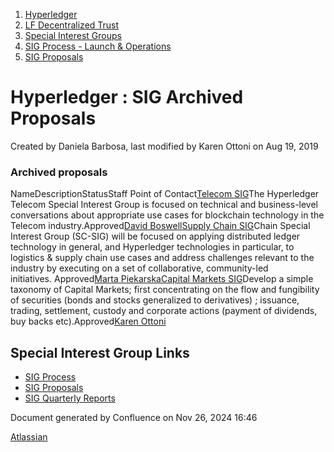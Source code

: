 1. [Hyperledger](index.html)
2. [LF Decentralized Trust](LF-Decentralized-Trust_19595266.html)
3. [Special Interest Groups](Special-Interest-Groups_19595400.html)
4. [SIG Process - Launch &amp; Operations](19595382.html)
5. [SIG Proposals](SIG-Proposals_19595405.html)

# Hyperledger : SIG Archived Proposals

Created by Daniela Barbosa, last modified by Karen Ottoni on Aug 19, 2019

### Archived proposals

NameDescriptionStatusStaff Point of Contact[Telecom SIG](Telecom-SIG-Proposal_19599490.html)The Hyperledger Telecom Special Interest Group is focused on technical and business-level conversations about appropriate use cases for blockchain technology in the Telecom industry.Approved[David Boswell](mailto:dboswell@linuxfoundation.org)[Supply Chain SIG](19599430.html)Chain Special Interest Group (SC-SIG) will be focused on applying distributed ledger technology in general, and Hyperledger technologies in particular, to logistics &amp; supply chain use cases and address challenges relevant to the industry by executing on a set of collaborative, community-led initiatives. Approved[Marta Piekarska](mailto:marta@linuxfoundation.org)[Capital Markets SIG](Capital-Markets-SIG-Proposal_19595277.html)Develop a simple taxonomy of Capital Markets; first concentrating on the flow and fungibility of securities (bonds and stocks generalized to derivatives) ; issuance, trading, settlement, custody and corporate actions (payment of dividends, buy backs etc).Approved[Karen Ottoni](mailto:kottoni@linuxfoundation.org)

## Special Interest Group Links

- [SIG Process](https://lf-hyperledger.atlassian.net/wiki/display/HYP/SIG+Process)
- [SIG Proposals](https://lf-hyperledger.atlassian.net/wiki/display/HYP/SIG+Proposals)
- [SIG Quarterly Reports](https://lf-hyperledger.atlassian.net/wiki/display/HYP/SIG+Quarterly+Reports)

Document generated by Confluence on Nov 26, 2024 16:46

[Atlassian](http://www.atlassian.com/)
